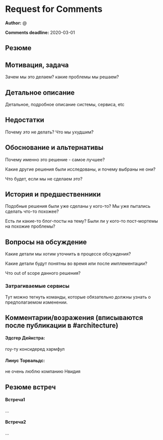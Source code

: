 # Request for Comments

**Author:** @

**Comments deadline:** 2020-03-01

## Резюме

## Мотивация, задача
Зачем мы это делаем? какие проблемы мы решаем?

## Детальное описание
Детальное, подробное описание системы, сервиса, etc

## Недостатки
Почему *это* не делать? Что мы ухудшим?

## Обоснование и альтернативы
Почему именно это решение - самое лучшее?

Какие другие решения были исследованы, и почему выбраны не они?

Что будет, если мы не сделаем *это*?

## История и предшественники
Подобные решения были уже сделаны у кого-то? Мы уже пытались сделать что-то похожее?

Есть ли какие-то блог-посты на тему? Были ли у кого-то пост-мортемы на похожие проблемы?

## Вопросы на обсуждение
Какие детали мы хотим уточнить в процессе обсуждения?

Какие детали будут понятны во время или после имплементации?

Что out of scope данного решения?

### Затрагиваемые сервисы
Тут можно тегнуть команды, которые обязательно должны узнать о предполагаемом изменении. 

## Комментарии/возражения (вписываются после публикации в #architecture)

#### Эдсгер Дейкстра:
гоу-ту консидеред хармфул

#### Линус Торвальдс:
не очень люблю компанию Нвидия

## Резюме встреч
#### Встреча1
...

#### Встреча2
...
